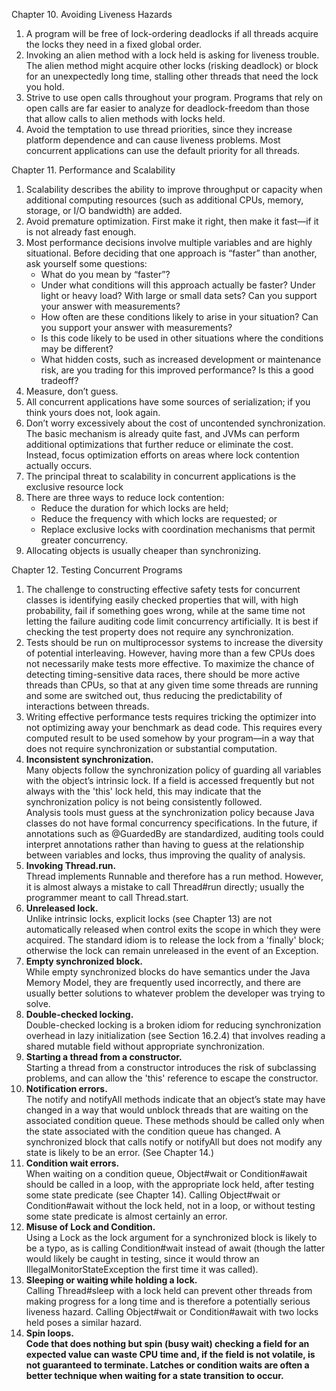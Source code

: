Chapter 10. Avoiding Liveness Hazards
1. A program will be free of lock-ordering deadlocks if all threads acquire the locks they need in a fixed global order.
2. Invoking an alien method with a lock held is asking for liveness trouble. The alien method might acquire other locks (risking deadlock) or block for an unexpectedly long time, stalling other threads that need the lock you hold.
3. Strive to use open calls throughout your program. Programs that rely on open calls are far easier to analyze for deadlock-freedom than those that allow calls to alien methods with locks held.
4. Avoid the temptation to use thread priorities, since they increase platform dependence and can cause liveness problems. Most concurrent applications can use the default priority for all threads.

Chapter 11. Performance and Scalability
1. Scalability describes the ability to improve throughput or capacity when additional computing resources (such as additional CPUs, memory, storage, or I/O bandwidth) are added.
2. Avoid premature optimization. First make it right, then make it fast—if it is not already fast enough.
3. Most performance decisions involve multiple variables and are highly situational. Before deciding that one approach is “faster” than another, ask yourself some questions:
   * What do you mean by “faster”?
   * Under what conditions will this approach actually be faster? Under light or heavy load? With large or small data sets? Can you support your answer with measurements?
   * How often are these conditions likely to arise in your situation? Can you support your answer with measurements?
   * Is this code likely to be used in other situations where the conditions may be different?
   * What hidden costs, such as increased development or maintenance risk, are you trading for this improved performance? Is this a good tradeoff?
4. Measure, don’t guess.
5. All concurrent applications have some sources of serialization; if you think yours does not, look again.
6. Don’t worry excessively about the cost of uncontended synchronization. The basic mechanism is already quite fast, and JVMs can perform additional optimizations that further reduce or eliminate the cost. Instead, focus optimization efforts on areas where lock contention actually occurs.
7. The principal threat to scalability in concurrent applications is the exclusive resource lock
8. There are three ways to reduce lock contention:
   * Reduce the duration for which locks are held;
   * Reduce the frequency with which locks are requested; or
   * Replace exclusive locks with coordination mechanisms that permit greater concurrency.
9. Allocating objects is usually cheaper than synchronizing.

Chapter 12. Testing Concurrent Programs
1. The challenge to constructing effective safety tests for concurrent classes is identifying easily checked properties that will, with high probability, fail if something goes wrong, while at the same time not letting the failure auditing code limit concurrency artificially. It is best if checking the test property does not require any synchronization.
2. Tests should be run on multiprocessor systems to increase the diversity of potential interleaving. However, having more than a few CPUs does not necessarily make tests more effective. To maximize the chance of detecting timing-sensitive data races, there should be more active threads than CPUs, so that at any given time some threads are running and some are switched out, thus reducing the predictability of interactions between threads.
3. Writing effective performance tests requires tricking the optimizer into not optimizing away your benchmark as dead code. This requires every computed result to be used somehow by your program—in a way that does not require synchronization or substantial computation.
4. <b>Inconsistent synchronization.</b><br> Many objects follow the synchronization policy of guarding all variables with the object’s intrinsic lock. If a field is accessed frequently but not always with the 'this' lock held, this may indicate that the synchronization policy is not being consistently followed.<br>
   Analysis tools must guess at the synchronization policy because Java classes do not have formal concurrency specifications. In the future, if annotations such as @GuardedBy are standardized, auditing tools could interpret annotations rather than having to guess at the relationship between variables and locks, thus improving the quality of analysis.
5. <b>Invoking Thread.run.</b><br> Thread implements Runnable and therefore has a run method. However, it is almost always a mistake to call Thread#run directly; usually the programmer meant to call Thread.start.
6. <b>Unreleased lock.</b><br> Unlike intrinsic locks, explicit locks (see Chapter 13) are not automatically released when control exits the scope in which they were acquired. The standard idiom is to release the lock from a 'finally' block; otherwise the lock can remain unreleased in the event of an Exception.
7. <b>Empty synchronized block.</b><br> While empty synchronized blocks do have semantics under the Java Memory Model, they are frequently used incorrectly, and there are usually better solutions to whatever problem the developer was trying to solve.
8. <b>Double-checked locking.</b><br> Double-checked locking is a broken idiom for reducing synchronization overhead in lazy initialization (see Section 16.2.4) that involves reading a shared mutable field without appropriate synchronization.
9. <b>Starting a thread from a constructor.</b><br> Starting a thread from a constructor introduces the risk of subclassing problems, and can allow the 'this' reference to escape the constructor.
10. <b>Notification errors.</b><br> The notify and notifyAll methods indicate that an object’s state may have changed in a way that would unblock threads that are waiting on the associated condition queue. These methods should be called only when the state associated with the condition queue has changed. A synchronized block that calls notify or notifyAll but does not modify any state is likely to be an error. (See Chapter 14.)
11. <b>Condition wait errors.</b><br> When waiting on a condition queue, Object#wait or Condition#await should be called in a loop, with the appropriate lock held, after testing some state predicate (see Chapter 14). Calling Object#wait or Condition#await without the lock held, not in a loop, or without testing some state predicate is almost certainly an error.
12. <b>Misuse of Lock and Condition.</b><br> Using a Lock as the lock argument for a synchronized block is likely to be a typo, as is calling Condition#wait instead of await (though the latter would likely be caught in testing, since it would throw an IllegalMonitorStateException the first time it was called).
13. <b>Sleeping or waiting while holding a lock.</b><br> Calling Thread#sleep with a lock held can prevent other threads from making progress for a long time and is therefore a potentially serious liveness hazard. Calling Object#wait or Condition#await with two locks held poses a similar hazard.
14. <b>Spin loops.<b><br> Code that does nothing but spin (busy wait) checking a field for an expected value can waste CPU time and, if the field is not volatile, is not guaranteed to terminate. Latches or condition waits are often a better technique when waiting for a state transition to occur.